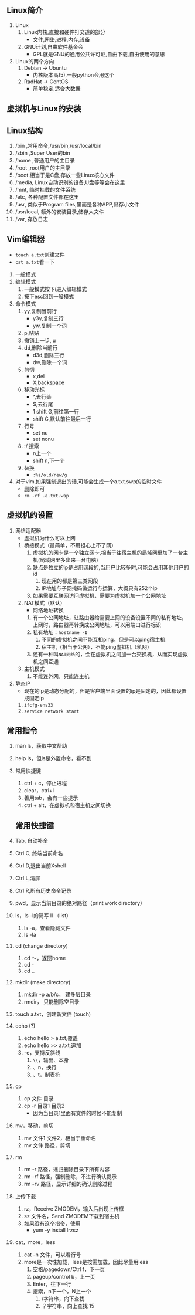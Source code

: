 ## Linux简介
1. Linux
    1. Linux内核,直接和硬件打交道的部分
        - 文件,网络,进程,内存,设备
    2. GNU计划,自由软件基金会
        - GPL就是GNU的通用公共许可证,自由下载,自由使用的意思
2. Linux的两个方向
    1. Debian -> Ubuntu
        - 内核版本高(5),一般python会用这个
    2. RadHat -> CentOS
        - 简单稳定,适合大数据


## 虚拟机与Linux的安装
## Linux结构
1. /bin ,常用命令,/usr/bin,/usr/local/bin
2. /sbin ,Super User的bin
3. /home ,普通用户的主目录 
4. /root ,root用户的主目录
5. /boot 相当于是C盘,存放一些Linux核心文件
6. /media, Linux自动识别的设备,U盘等等会在这里
7. /mnt, 临时挂载的文件系统
8. /etc, 各种配置文件都在这里
9. /usr, 类似于Program files,里面是各种APP,储存小文件
10. /usr/local, 额外的安装目录,储存大文件
11. /var, 存放日志
## Vim编辑器
- `touch a.txt`创建文件
- `cat a.txt`看一下
1. 一般模式
2. 编辑模式
    1. 一般模式按下i进入编辑模式
    2. 按下esc回到一般模式
3. 命令模式
    1. yy,复制当前行
        - y3y,复制三行
        - yw,复制一个词
    2. p,粘贴
    3. 撤销上一步, u
    4. dd,删除当前行
        - d3d,删除三行
        - dw,删除一个词
    5. 剪切
        - x,del
        - X,backspace
    6. 移动光标
        - ^,去行头
        - $,去行尾
        - 1 shift G,前往第一行
        - shift G,默认前往最后一行
    7. 行号
        - set nu
        - set nonu
    7. :/,搜索
        - n上一个
        - shift n,下一个
    8. 替换
        - `:%s/old/new/g`
4. 对于vim,如果强制退出的话,可能会生成一个a.txt.swp的临时文件
    - 删除即可
    - `rm -rf .a.txt.wap`
## 虚拟机的设置
1. 网络适配器
    - 虚拟机为什么可以上网
    1. 桥接模式（最简单，不用担心上不了网）
        1. 虚拟机的网卡是一个独立网卡,相当于往宿主机的局域网里加了一台主机(局域网里多出来一台电脑)
        2. 缺点是独立的ip是占用网段的,当用户比较多时,可能会占用其他用户的id
            1. 现在用的都是第三类网段
            2. IP地址与子网掩码做运行与运算，大概只有252个ip
        3. 如果需要互联网访问虚拟机，需要为虚拟机加一个公网地址
    2. NAT模式（默认）
        - 网络地址转换
        1. 有一个公网地址，让路由器给需要上网的设备设置不同的私有地址，上网时，路由器再转换成公网地址，可以用端口进行标识
        2. 私有地址：`hostname -I`
            1. 不同的虚拟机之间不能互相ping，但是可以ping宿主机
            2. 宿主机（相当于公网），不能ping虚拟机（私网）
        3. 还有一种叫`NAT网络`的，会在虚拟机之间加一台交换机，从而实现虚拟机之间互通
    3. 主机模式
        1. 不能连外网，只能连主机
2. 静态IP
    - 现在的ip是动态分配的，但是客户端里面设置的ip是固定的，因此都设置成固定ip
    1. `ifcfg-ens33`
    2. `service network start`
## 常用指令
1. man ls，获取中文帮助
2. help ls，但ls是外置命令，看不到
3. 常用快捷键
    1. ctrl + c，停止进程
    2. clear，ctrl+l
    3. 善用tab，会有一些提示
    4. ctrl + alt，在虚拟机和宿主机之间切换
    ## 常用快捷键
1. Tab, 自动补全
2. Ctrl C, 终端当前命名
3. Ctrl D,退出当前Xshell
4. Ctrl L,清屏
5. Ctrl R,所有历史命令记录

4. pwd，显示当前目录的绝对路径（print work directory）
5. ls，ls -l的简写 ll   （list）
    1. ls -a，查看隐藏文件
    2. ls -la
6. cd   (change directory)
    1. cd ～，返回home
    2. cd -
    3. cd ..
7. mkdir    (make directory)
    1. mkdir -p a/b/c， 建多层目录
    2. rmdir， 只能删除空目录
8. touch a.txt，创建新文件 (touch)
9. echo (?)
    1. echo hello > a.txt,覆盖
    2. echo hello >> a.txt,追加
    3. -e，支持反斜线
        1. `\\`，输出、本身
        2. 、n，换行
        3. 、t，制表符
10. cp
    1. cp 文件 目录
    2. cp -r 目录1 目录2
        - 因为当目录1里面有文件的时候不能复制
11. mv，移动，剪切
    1. mv 文件1 文件2，相当于重命名
    2. mv 文件 路径，剪切
12. rm
    1. rm -r 路径，递归删除目录下所有内容
    2. rm -rf 路径，强制删除，不进行确认提示
    3. rm -rv 路径，显示详细的确认删除过程
13. 上传下载
    1. rz，Receive ZMODEM，输入后出现上传框
    2. sz 文件名，Send ZMODEM下载到宿主机
    3. 如果没有这个指令，使用
        - yum -y install lrzsz
14. cat，more，less
    1. cat -n 文件，可以看行号
    2. more是一次性加载，less是按需加载，因此尽量用less
        1. 空格/pagedown/Ctrl f，下一页
        2. pageup/control b，上一页
        3. Enter，往下一行
        4. 搜索，n下一个，N上一个
            1. /字符串，向下查找
            2. ？字符串，向上查找
15